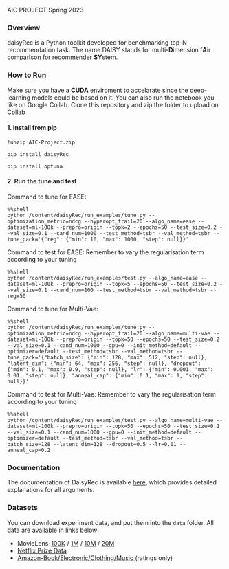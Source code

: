 AIC PROJECT Spring 2023

### Overview

daisyRec is a Python toolkit developed for benchmarking top-N recommendation task. The name DAISY stands for multi-**D**imension f**A**ir compar**I**son for recommender **SY**stem. 

<!---
***[DaisyRec v2.0](https://github.com/recsys-benchmark/DaisyRec-v2.0) is aviable now with more functions, and you are highly recommended to use DaisyRec v2.0***
--->

### How to Run

Make sure you have a **CUDA** enviroment to accelarate since the deep-learning models could be based on it. 
You can also run the notebook you like on Google Collab.
Clone this repository and zip the folder to upload on Collab

#### 1. Install from pip
```
!unzip AIC-Project.zip
```
```
pip install daisyRec
```

```
pip install optuna
```

#### 2. Run the tune and test
Command to tune for EASE:
```
%%shell
python /content/daisyRec/run_examples/tune.py --optimization_metric=ndcg --hyperopt_trail=20 --algo_name=ease --dataset=ml-100k --prepro=origin --topk=2 --epochs=50 --test_size=0.2 --val_size=0.1 --cand_num=1000 --test_method=tsbr --val_method=tsbr --tune_pack='{"reg": {"min": 10, "max": 1000, "step": null}}'
```

Command to test for EASE:
Remember to vary the regularisation term according to your tuning
```
%%shell
python /content/daisyRec/run_examples/test.py --algo_name=ease --dataset=ml-100k --prepro=origin --topk=5 --epochs=50 --test_size=0.2 --val_size=0.1 --cand_num=100 --test_method=tsbr --val_method=tsbr --reg=50
```
Command to tune for Multi-Vae:
```
%%shell
python /content/daisyRec/run_examples/tune.py --optimization_metric=ndcg --hyperopt_trail=20 --algo_name=multi-vae --dataset=ml-100k --prepro=origin --topk=50 --epochs=50 --test_size=0.2 --val_size=0.1 --cand_num=1000 --gpu=0 --init_method=default --optimizer=default --test_method=tsbr --val_method=tsbr --tune_pack='{"batch_size": {"min": 128, "max": 512, "step": null}, "latent_dim": {"min": 64, "max": 256, "step": null}, "dropout": {"min": 0.1, "max": 0.9, "step": null}, "lr": {"min": 0.001, "max": 0.01, "step": null}, "anneal_cap": {"min": 0.1, "max": 1, "step": null}}'
```

Command to test for Multi-Vae:
Remember to vary the regularisation term according to your tuning
```
%%shell
python /content/daisyRec/run_examples/test.py --algo_name=multi-vae --dataset=ml-100k --prepro=origin --topk=50 --epochs=50 --test_size=0.2 --val_size=0.1 --cand_num=1000 --gpu=0 --init_method=default --optimizer=default --test_method=tsbr --val_method=tsbr --batch_size=128 --latent_dim=128 --dropout=0.5 --lr=0.01 --anneal_cap=0.2
```

### Documentation 

The documentation of DaisyRec is available [here](https://daisyrec.readthedocs.io/en/latest/), which provides detailed explanations for all arguments.

### Datasets

You can download experiment data, and put them into the `data` folder.
All data are available in links below: 

  - MovieLens-[100K](https://grouplens.org/datasets/movielens/100k/) / [1M](https://grouplens.org/datasets/movielens/1m/) / [10M](https://grouplens.org/datasets/movielens/10m/) / [20M](https://grouplens.org/datasets/movielens/20m/)
  - [Netflix Prize Data](https://archive.org/download/nf_prize_dataset.tar)
  - [Amazon-Book/Electronic/Clothing/Music ](http://jmcauley.ucsd.edu/data/amazon/links.html)(ratings only)
